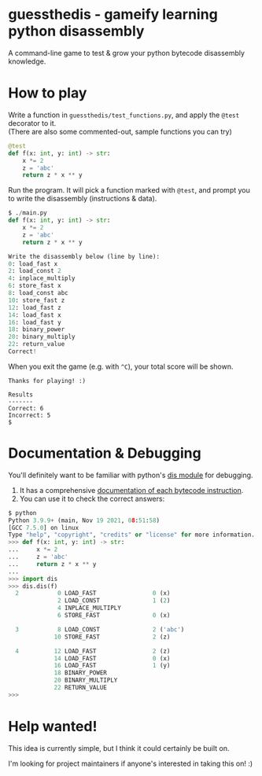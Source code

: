 # guessthedis - gameify learning python disassembly

A command-line game to test & grow your python bytecode disassembly knowledge.


# How to play
Write a function in `guessthedis/test_functions.py`, and apply the `@test` decorator to it.\
(There are also some commented-out, sample functions you can try)
```py
@test
def f(x: int, y: int) -> str:
    x *= 2
    z = 'abc'
    return z * x ** y
```
Run the program.
It will pick a function marked with `@test`, and prompt you
to write the disassembly (instructions & data).
```py
$ ./main.py
def f(x: int, y: int) -> str:
    x *= 2
    z = 'abc'
    return z * x ** y

Write the disassembly below (line by line):
0: load_fast x
2: load_const 2
4: inplace_multiply
6: store_fast x
8: load_const abc
10: store_fast z
12: load_fast z
14: load_fast x
16: load_fast y
18: binary_power
20: binary_multiply
22: return_value
Correct!
```
When you exit the game (e.g. with `^C`), your total score will be shown.
```
Thanks for playing! :)

Results
-------
Correct: 6
Incorrect: 5
$
```

# Documentation & Debugging
You'll definitely want to be familiar with python's [dis module](https://docs.python.org/3/library/dis.html) for debugging.

1. It has a comprehensive [documentation of each bytecode instruction](https://docs.python.org/3/library/dis.html#python-bytecode-instructions).
2. You can use it to check the correct answers:
```py
$ python
Python 3.9.9+ (main, Nov 19 2021, 08:51:58)
[GCC 7.5.0] on linux
Type "help", "copyright", "credits" or "license" for more information.
>>> def f(x: int, y: int) -> str:
...     x *= 2
...     z = 'abc'
...     return z * x ** y
...
>>> import dis
>>> dis.dis(f)
  2           0 LOAD_FAST                0 (x)
              2 LOAD_CONST               1 (2)
              4 INPLACE_MULTIPLY
              6 STORE_FAST               0 (x)

  3           8 LOAD_CONST               2 ('abc')
             10 STORE_FAST               2 (z)

  4          12 LOAD_FAST                2 (z)
             14 LOAD_FAST                0 (x)
             16 LOAD_FAST                1 (y)
             18 BINARY_POWER
             20 BINARY_MULTIPLY
             22 RETURN_VALUE
>>>
```

# Help wanted!
This idea is currently simple, but I think it could certainly be built on.

I'm looking for project maintainers if anyone's interested in taking this on! :)

